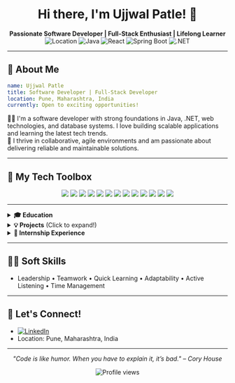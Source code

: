 <!--
**Ujjwal-Patle/ujjwal-patle** is a ✨ _special_ ✨ repository because its `README.md` (this file) appears on your GitHub profile.

Here are some ideas to get you started:

- 🔭 I’m currently working on ...
- 🌱 I’m currently learning ...
- 👯 I’m looking to collaborate on ...
- 🤔 I’m looking for help with ...
- 💬 Ask me about ...
- 📫 How to reach me: ...
- 😄 Pronouns: ...
- ⚡ Fun fact: ...
-->

<!-- Optional Banner Image -->
<!-- ![Banner](https://your-banner-image-link.com) -->

<h1 align="center">Hi there, I'm Ujjwal Patle! 👋</h1>
<p align="center">
  <b>Passionate Software Developer | Full-Stack Enthusiast | Lifelong Learner</b><br>
  <img src="https://img.shields.io/badge/Location-Pune,%20India-blue?style=flat-square" alt="Location">
  <img src="https://img.shields.io/badge/Java-%20Expert-informational?logo=java&logoColor=white" alt="Java">
  <img src="https://img.shields.io/badge/React-%20Enthusiast-61DAFB?logo=react&logoColor=white" alt="React">
  <img src="https://img.shields.io/badge/Spring%20Boot-%20Backend%20Pro-6DB33F?logo=spring-boot&logoColor=white" alt="Spring Boot">
  <img src="https://img.shields.io/badge/.NET%20Developer-purple?logo=dotnet&logoColor=white" alt=".NET">
</p>

---

## 🚀 About Me

```yaml
name: Ujjwal Patle
title: Software Developer | Full-Stack Developer
location: Pune, Maharashtra, India
currently: Open to exciting opportunities!
```

👨‍💻 I'm a software developer with strong foundations in Java, .NET, web technologies, and database systems. I love building scalable applications and learning the latest tech trends.  
🤝 I thrive in collaborative, agile environments and am passionate about delivering reliable and maintainable solutions.

---

## 🧰 My Tech Toolbox

<p align="center">
  <img src="https://img.shields.io/badge/Java-ED8B00?logo=java&logoColor=white" />
  <img src="https://img.shields.io/badge/Spring%20Boot-6DB33F?logo=springboot&logoColor=white" />
  <img src="https://img.shields.io/badge/Node.js-339933?logo=node.js&logoColor=white" />
  <img src="https://img.shields.io/badge/Express.js-000000?logo=express&logoColor=white" />
  <img src="https://img.shields.io/badge/React-61DAFB?logo=react&logoColor=white" />
  <img src="https://img.shields.io/badge/MySQL-4479A1?logo=mysql&logoColor=white" />
  <img src="https://img.shields.io/badge/MongoDB-47A248?logo=mongodb&logoColor=white" />
  <img src="https://img.shields.io/badge/.NET-512BD4?logo=dotnet&logoColor=white" />
  <img src="https://img.shields.io/badge/C%23-239120?logo=c-sharp&logoColor=white" />
  <img src="https://img.shields.io/badge/HTML5-E34F26?logo=html5&logoColor=white" />
  <img src="https://img.shields.io/badge/CSS3-1572B6?logo=css3&logoColor=white" />
  <img src="https://img.shields.io/badge/JavaScript-F7DF1E?logo=javascript&logoColor=black" />
  <img src="https://img.shields.io/badge/Git-F05032?logo=git&logoColor=white" />
</p>

---

<details>
<summary><b>🎓 Education</b></summary>

- **B.E. in Electrical Engineering**  
  Yeshwantrao Chavan College of Engineering, Nagpur (2019-2023) | CGPA: 7.17
- **HSC:** R S Doye Higher Secondary School, Khamari | 77.54%
- **SSC:** Gujarati National High School, Gondia | 65.80%

</details>

<details>
<summary><b>💡 Projects</b> (Click to expand!)</summary>

### 📘 School Management System
*Java SE/EE, JSP, Servlets, Oracle SQL, HTML, CSS*  
- Web platform for managing student data and academic operations
- Integrated JDBC for database, automated certificates, secure admin panel

### 🗳️ Voting System
*Node.js, Express.js, MySQL, MongoDB, React.js*  
- Secure full-stack voting platform with real-time countdowns
- JWT authentication, chart.js visualization, MongoDB image storage

### 🌐 Mini Social Platform
*Spring Boot, MySQL, React.js*  
- Microblogging: posting, commenting, likes, following
- RESTful APIs, analytics tracking, responsive UI

</details>

<details>
<summary><b>💼 Internship Experience</b></summary>

**Software Developer Intern**  
Info Origin Technologies Pvt. Ltd., Gondia (July 2024 – October 2024)  
- Built full-stack apps with Spring Boot, Angular, Java, SQL
- Improved teamwork, agile skills, API development

</details>

---

## 🧑‍💼 Soft Skills

- Leadership • Teamwork • Quick Learning • Adaptability • Active Listening • Time Management

---

## 🌱 Let's Connect!

- [![LinkedIn](https://img.shields.io/badge/LinkedIn-blue?logo=linkedin&logoColor=white)](https://www.linkedin.com/in/ujjwal-patle/)
- Location: Pune, Maharashtra, India

---

<p align="center"><i>
"Code is like humor. When you have to explain it, it’s bad." – Cory House
</i></p>

<p align="center">
  <img src="https://komarev.com/ghpvc/?username=Ujjwal-Patle&style=flat-square&color=blue" alt="Profile views" />
</p>
